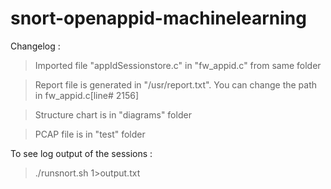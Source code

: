 # snort-openappid-machinelearning

Changelog :

> Imported file "appIdSessionstore.c" in "fw_appid.c" from same folder

> Report file is generated in "/usr/report.txt". You can change the path in fw_appid.c[line# 2156]

> Structure chart is in "diagrams" folder

> PCAP file is in "test" folder


To see log output of the sessions : 

> ./runsnort.sh 1>output.txt

